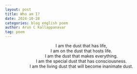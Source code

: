 ```yaml
---
layout: post
title: Who am I?
date: 2024-10-28
categories: blog english poem
author: Arun C Kallappanavar
tag: poem
---
```

 
<center>
I am the dust that has life,<br>
I am on the dust that hosts life.<br>
I am the dust that makes everything.<br>
I am the special dust that has consciousness.<br>
I am the living dust that will become inanimate dust.<br>
</center>